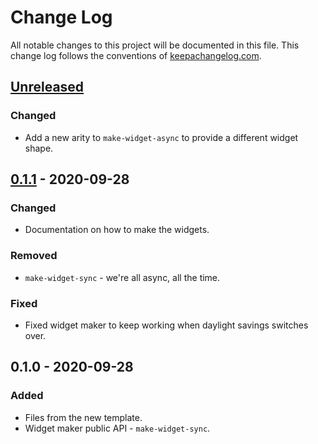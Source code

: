 # Change Log
All notable changes to this project will be documented in this file. This change log follows the conventions of [keepachangelog.com](http://keepachangelog.com/).

## [Unreleased]
### Changed
- Add a new arity to `make-widget-async` to provide a different widget shape.

## [0.1.1] - 2020-09-28
### Changed
- Documentation on how to make the widgets.

### Removed
- `make-widget-sync` - we're all async, all the time.

### Fixed
- Fixed widget maker to keep working when daylight savings switches over.

## 0.1.0 - 2020-09-28
### Added
- Files from the new template.
- Widget maker public API - `make-widget-sync`.

[Unreleased]: https://github.com/your-name/tcp-client/compare/0.1.1...HEAD
[0.1.1]: https://github.com/your-name/tcp-client/compare/0.1.0...0.1.1
